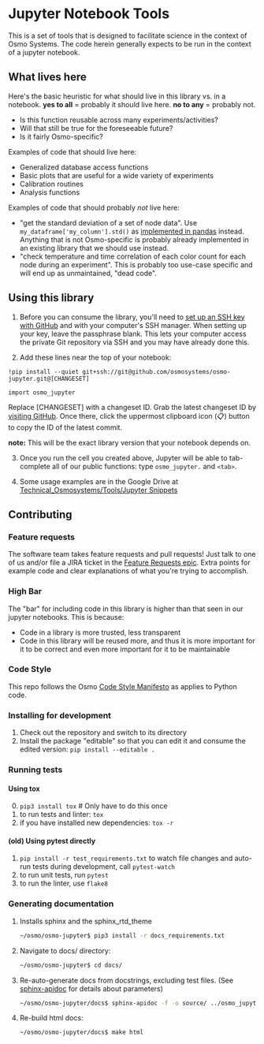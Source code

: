 # Jupyter Notebook Tools
This is a set of tools that is designed to facilitate science in the context of Osmo Systems.
The code herein generally expects to be run in the context of a jupyter notebook.

## What lives here

Here's the basic heuristic for what should live in this library vs. in a notebook. **yes to all** = probably it should live here. **no to any** = probably not.

* Is this function reusable across many experiments/activities?
* Will that still be true for the foreseeable future?
* Is it fairly Osmo-specific?


Examples of code that should live here:

* Generalized database access functions
* Basic plots that are useful for a wide variety of experiments
* Calibration routines
* Analysis functions

Examples of code that should probably *not* live here:

* "get the standard deviation of a set of node data". Use `my_dataframe['my_column'].std()` as [implemented in pandas](https://pandas.pydata.org/pandas-docs/stable/generated/pandas.Series.std.html) instead. Anything that is not Osmo-specific is probably already implemented in an existing library that we should use instead.
* "check temperature and time correlation of each color count for each node during an experiment". This is probably too use-case specific and will end up as unmaintained, "dead code".

## Using this library

1. Before you can consume the library, you'll need to [set up an SSH key with GitHub](https://help.github.com/articles/adding-a-new-ssh-key-to-your-github-account/) and with your computer's SSH manager. When setting up your key, leave the passphrase blank. This lets your computer access the private Git repository via SSH and you may have already done this.

2. Add these lines near the top of your notebook:

`!pip install --quiet git+ssh://git@github.com/osmosystems/osmo-jupyter.git@[CHANGESET]`

`import osmo_jupyter`

Replace [CHANGESET] with a changeset ID. Grab the latest changeset ID by [visiting GitHub](https://github.com/OsmoSystems/osmo-jupyter/commits/master). Once there, click the uppermost clipboard icon (📋) button to copy the ID of the latest commit.

**note:** This will be the exact library version that your notebook depends on.


3. Once you run the cell you created above, Jupyter will be able to tab-complete all of our public functions: type `osmo_jupyter.` and `<tab>`.

4. Some usage examples are in the Google Drive at [Technical_Osmosystems/Tools/Jupyter Snippets](https://drive.google.com/drive/folders/1A-Rlb-VYTwQ6Tl3sm12eR-cnmCHbj6UP)

## Contributing

### Feature requests

The software team takes feature requests and pull requests! Just talk to one of us and/or file a JIRA ticket in the [Feature Requests epic](https://osmobot.atlassian.net/browse/SOFT-306). Extra points for example code and clear explanations of what you're trying to accomplish.

### High Bar

The "bar" for including code in this library is higher than that seen in our jupyter notebooks. This is because:
* Code in a library is more trusted, less transparent
* Code in this library will be reused more, and thus it is more important for it to be correct and even more important for it to be maintainable

### Code Style

This repo follows the Osmo [Code Style Manifesto](https://docs.google.com/document/d/1W1Ipug8IACL4PfZAq5bQKlmfcJGmHGKNH95_FwJcjaI) as applies to Python code.


### Installing for development

1. Check out the repository and switch to its directory
2. Install the package "editable" so that you can edit it and consume the edited version: `pip install --editable .`


### Running tests

#### Using tox
0. `pip3 install tox`  # Only have to do this once
1. to run tests and linter: `tox`
2. if you have installed new dependencies: `tox -r`

#### (old) Using pytest directly
1. `pip install -r test_requirements.txt`
 to watch file changes and auto-run tests during development, call `pytest-watch`
2. to run unit tests, run `pytest`
3. to run the linter, use `flake8`


### Generating documentation

1. Installs sphinx and the sphinx_rtd_theme

    ```bash
    ~/osmo/osmo-jupyter$ pip3 install -r docs_requirements.txt
    ```

1. Navigate to docs/ directory:

    ```bash
    ~/osmo/osmo-jupyter$ cd docs/
    ```

1. Re-auto-generate docs from docstrings, excluding test files. (See [sphinx-apidoc](http://www.sphinx-doc.org/en/1.4/man/sphinx-apidoc.html) for details about parameters)

    ```bash
    ~/osmo/osmo-jupyter/docs$ sphinx-apidoc -f -o source/ ../osmo_jupyter/ ../osmo_jupyter/*test.py ../osmo_jupyter/*/*test.py
    ```

1. Re-build html docs:

    ```bash
    ~/osmo/osmo-jupyter/docs$ make html
    ```


